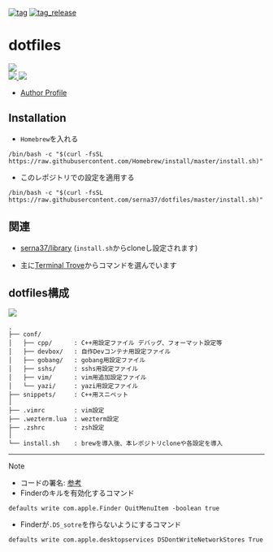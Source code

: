 [![tag](https://img.shields.io/badge/tag-v7.0.0-green)](https://github.com/serna37/dotfiles/releases/tag/v7.0.0)
[![tag_release](https://github.com/serna37/dotfiles/actions/workflows/tag_release.yml/badge.svg?branch=master)](https://github.com/serna37/dotfiles/actions/workflows/tag_release.yml)
# dotfiles
<a href="https://github.com/serna37/dotfiles/blob/master/install.sh">
    <img src="http://img.shields.io/badge/homebrew-4.2.21-FBB040.svg?logo=homebrew&logoColor=FBB040&labelColor=fafffe&style=for-the-badge">
</a>
<br />
<a href="https://github.com/serna37/dotfiles/blob/master/.zshrc">
    <img src="http://img.shields.io/badge/zsh-5.9_x86_64-0000cd.svg?logo=zsh&logoColor=0000cd&labelColor=a3a3a3&style=popout-square">
</a>
<a href="https://github.com/serna37/dotfiles/blob/master/.vimrc">
    <img src="http://img.shields.io/badge/vim-9.0-019733.svg?logo=vim&logoColor=019733&labelColor=dedede&style=popout-square">
</a>

- [Author Profile](https://github.com/serna37)

## Installation
- `Homebrew`を入れる
```shell
/bin/bash -c "$(curl -fsSL https://raw.githubusercontent.com/Homebrew/install/master/install.sh)"
```

- このレポジトリでの設定を適用する
```shell
/bin/bash -c "$(curl -fsSL https://raw.githubusercontent.com/serna37/dotfiles/master/install.sh)"
```

## 関連
- [serna37/library](https://github.com/serna37/library)
(`install.sh`からcloneし設定されます)

- 主に[Terminal Trove](https://terminaltrove.com/)からコマンドを選んでいます

## dotfiles構成
<!-- file tree -->
<a href="https://tree.nathanfriend.io/">
  <img src="https://img.shields.io/badge/file-tree-lightgray.svg?logo=files&style=flat">
</a>

```
.
├── conf/
│   ├── cpp/      : C++用設定ファイル デバッグ、フォーマット設定等
│   ├── devbox/   : 自作Devコンテナ用設定ファイル
│   ├── gobang/   : gobang用設定ファイル
│   ├── sshs/     : sshs用設定ファイル
│   ├── vim/      : vim用追加設定ファイル
│   └── yazi/     : yazi用設定ファイル
├── snippets/     : C++用スニペット
│
├── .vimrc        : vim設定
├── .wezterm.lua  : wezterm設定
├── .zshrc        : zsh設定
│
└── install.sh    : brewを導入後、本レポジトリcloneや各設定を導入
```

---

> [!Note]
> - コードの署名: [参考](https://blog.symdon.info/posts/1610113408/)
> - Finderのキルを有効化するコマンド
> ```
> defaults write com.apple.Finder QuitMenuItem -boolean true
> ```
> - Finderが`.DS_sotre`を作らないようにするコマンド
> ```
> defaults write com.apple.desktopservices DSDontWriteNetworkStores True
> ```
